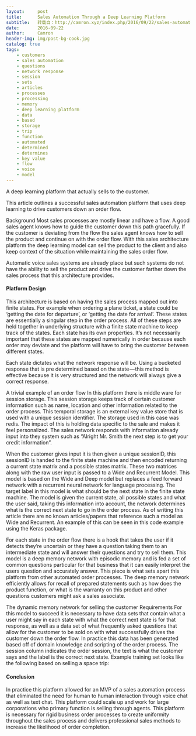 ```yaml
---
layout:     post
title:      Sales Automation Through a Deep Learning Platform
subtitle:   转载自：http://camron.xyz/index.php/2016/09/22/sales-automation-through-a-deep-learning-platform/
date:       2016-09-22
author:     Camron
header-img: img/post-bg-cook.jpg
catalog: true
tags:
    - customers
    - sales automation
    - questions
    - network response
    - session
    - sets
    - articles
    - processes
    - processing
    - memory
    - deep learning platform
    - data
    - based
    - storage
    - trip
    - function
    - automated
    - determined
    - determines
    - key value
    - flow
    - voice
    - model
---
```











A deep learning platform that actually sells to the customer.

This article outlines a successful sales automation platform that uses deep learning to drive customers down an order flow.





Background
Most sales processes are mostly linear and have a flow. A good sales agent knows how to guide the customer down this path gracefully. If the customer is deviating from the flow the sales agent knows how to sell the product and continue on with the order flow. With this sales architecture platform the deep learning model can sell the product to the client and also keep context of the situation while maintaining the sales order flow.

Automatic voice sales systems are already place but such systems do not have the ability to sell the product and drive the customer farther down the sales process that this architecture provides.

#### Platform Design

This architecture is based on having the sales process mapped out into finite states. For example when ordering a plane ticket, a state could be ‘getting the date for departure’, or ‘getting the date for arrival’. These states are essentially a singular step in the order process. All of these steps are held together in underlying structure with a finite state machine to keep track of the states. Each state has its own properties. It’s not necessarily important that these states are mapped numerically in order because each order may deviate and the platform will have to bring the customer between different states.

Each state dictates what the network response will be. Using a bucketed response that is pre determined based on the state — this method is effective because it is very structured and the network will always give a correct response.



A trivial example of an order flow
In this platform there is middle ware for session storage. This session storage keeps track of certain customer information such as name, location and other information related to the order process. This temporal storage is an external key value store that is used with a unique session identifier. The storage used in this case was redis. The impact of this is holding data specific to the sale and makes it feel personalized. The sales network responds with information already input into they system such as “Alright Mr. Smith the next step is to get your credit information”.

When the customer gives input it is then given a unique sessionID, this sessionID is handed to the finite state machine and then encoded returning a current state matrix and a possible states matrix. These two matrices along with the raw user input is passed to a Wide and Recurrent Model. This model is based on the Wide and Deep model but replaces a feed forward network with a recurrent neural network for language processing. The target label in this model is what should be the next state in the finite state machine. The model is given the current state, all possible states and what the user said, taking this information into account, the network determines what is the correct next state to go in the order process. As of writing this article there are no known articles/papers that reference such a model as Wide and Recurrent. An example of this can be seen in this code example using the Keras package.

For each state in the order flow there is a hook that takes the user if it detects they’re uncertain or they have a question taking them to an intermediate state and will answer their questions and try to sell them. This model is a deep memory network with episodic memory and is fed a set of common questions particular for that business that it can easily interpret the users question and accurately answer. This piece is what sets apart this platform from other automated order processes. The deep memory network efficiently allows for recall of prepared statements such as how does the product function, or what is the warranty on this product and other questions customers might ask a sales associate.



The dynamic memory network for selling the customer
Requirements
For this model to succeed it is necessary to have data sets that contain what a user might say in each state with what the correct next state is for that response, as well as a data set of what frequently asked questions that allow for the customer to be sold on with what successfully drives the customer down the order flow. In practice this data has been generated based off of domain knowledge and scripting of the order process. The session column indicates the order session, the text is what the customer says and the label is the correct next state. Example training set looks like the following based on selling a space trip:

#### Conclusion

In practice this platform allowed for an MVP of a sales automation process that eliminated the need for human to human interaction through voice chat as well as text chat. This platform could scale up and work for large corporations who primary function is selling through agents. This platform is necessary for rigid business order processes to create uniformity throughout the sales process and delivers professional sales methods to increase the likelihood of order completion.
